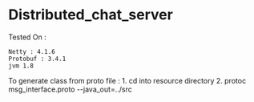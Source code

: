 # Distributed_chat_server

Tested On :

    Netty : 4.1.6
    Protobuf : 3.4.1
    jvm 1.8

To generate class from proto file :
	1. cd into resource directory
    	2. protoc msg_interface.proto --java_out=../src 
